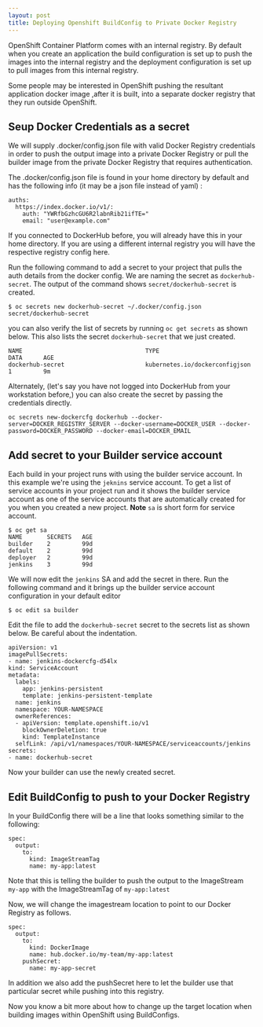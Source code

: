 ```yaml
---
layout: post
title: Deploying Openshift BuildConfig to Private Docker Registry  
---
```


OpenShift Container Platform comes with an internal registry. By default when you create an application the build configuration is set up to push the images into the internal registry and the deployment configuration is set up to pull images from this internal registry.

Some people may be interested in OpenShift pushing the resultant application docker image ,after it is built, into a separate docker registry that they run outside OpenShift.

## Seup Docker Credentials as a secret

We will supply .docker/config.json file with valid Docker Registry credentials in order to push the output image into a private Docker Registry or pull the builder image from the private Docker Registry that requires authentication.

The .docker/config.json file is found in your home directory by default and has the following info (it may be a json file instead of yaml) :

```
auths:
  https://index.docker.io/v1/: 
    auth: "YWRfbGzhcGU6R2labnRib21ifTE=" 
    email: "user@example.com" 
```

If you connected to DockerHub before, you will already have this in your home directory. If you are using a different internal registry you will have the respective registry config here.

Run the following command to add a secret to your project that pulls the auth details from the docker config. We are naming the secret as `dockerhub-secret`. The output of the command shows `secret/dockerhub-secret` is created.

```
$ oc secrets new dockerhub-secret ~/.docker/config.json
secret/dockerhub-secret
```

you can also verify the list of secrets by running `oc get secrets` as shown below. This also lists the secret `dockerhub-secret` that we just created.

```
NAME                                   TYPE                                  DATA      AGE
dockerhub-secret                       kubernetes.io/dockerconfigjson        1         9m
```

Alternately, (let's say you have not logged into DockerHub from your workstation before,) you can also create the secret by passing the credentials directly.

```shell
oc secrets new-dockercfg dockerhub --docker-server=DOCKER_REGISTRY_SERVER --docker-username=DOCKER_USER --docker-password=DOCKER_PASSWORD --docker-email=DOCKER_EMAIL
```

## Add secret to your Builder service account
Each build in your project runs with using the builder service account. In this example we're using the `jeknins` service account. To get a list of service accounts in your project run and it shows the builder service account as one of the service accounts that are automatically created for you when you created a new project. **Note** `sa` is short form for service account.

```
$ oc get sa
NAME       SECRETS   AGE
builder    2         99d
default    2         99d
deployer   2         99d
jenkins    3         99d
```

We will now edit the `jenkins` SA and add the secret in there. Run the following command and it brings up the builder service account configuration in your default editor

```
$ oc edit sa builder
```

Edit the file to add the `dockerhub-secret` secret to the secrets list as shown below. Be careful about the indentation.

```
apiVersion: v1
imagePullSecrets:
- name: jenkins-dockercfg-d54lx
kind: ServiceAccount
metadata:
  labels:
    app: jenkins-persistent
    template: jenkins-persistent-template
  name: jenkins
  namespace: YOUR-NAMESPACE
  ownerReferences:
  - apiVersion: template.openshift.io/v1
    blockOwnerDeletion: true
    kind: TemplateInstance
  selfLink: /api/v1/namespaces/YOUR-NAMESPACE/serviceaccounts/jenkins
secrets:
- name: dockerhub-secret
```

Now your builder can use the newly created secret.

## Edit BuildConfig to push to your Docker Registry

In your BuildConfig there will be a line that looks something similar to the following:

```
spec:
  output:
    to:
      kind: ImageStreamTag
      name: my-app:latest
```

Note that this is telling the builder to push the output to the ImageStream `my-app` with the ImageStreamTag of `my-app:latest`


Now, we  will change the imagestream location to point to our Docker Registry as follows.


```
spec:
  output:
    to:
      kind: DockerImage   
      name: hub.docker.io/my-team/my-app:latest
    pushSecret:
      name: my-app-secret
```


In addition we also add the pushSecret here to let the builder use that particular secret while pushing into this registry.

Now you know a bit more about how to change up the target location when building images within OpenShift using BuildConfigs.